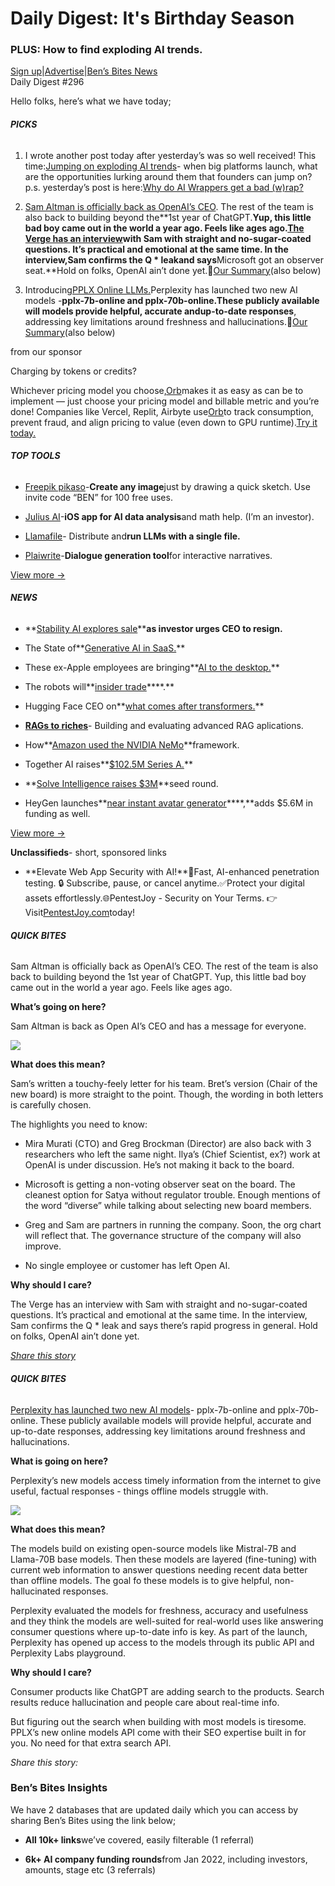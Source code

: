 # Daily Digest: It's Birthday Season

### PLUS: How to find exploding AI trends.

[Sign up](https://www.bensbites.co/?utm_source=bensbites\&utm_medium=referral\&utm_campaign=daily-digest-it-s-birthday-season)|[Advertise](https://sponsor.bensbites.co/?utm_source=bensbites\&utm_medium=referral\&utm_campaign=daily-digest-it-s-birthday-season)|[Ben’s Bites News](https://news.bensbites.co/?utm_source=bensbites\&utm_medium=referral\&utm_campaign=daily-digest-it-s-birthday-season)\
Daily Digest #296

Hello folks, here’s what we have today;

###### **PICKS**

1. I wrote another post today after yesterday’s was so well received! This time:[Jumping on exploding AI trends](https://bensbites.beehiiv.com/p/jumping-exploding-ai-trends)- when big platforms launch, what are the opportunities lurking around them that founders can jump on? p.s. yesterday’s post is here:[Why do AI Wrappers get a bad (w)rap?](https://bensbites.beehiiv.com/p/ai-wrappers-get-bad-wrap)

2. [Sam Altman is officially back as OpenAI’s CEO](https://openai.com/blog/sam-altman-returns-as-ceo-openai-has-a-new-initial-board?utm_source=bensbites\&utm_medium=referral\&utm_campaign=daily-digest-it-s-birthday-season). The rest of the team is also back to building beyond the\*\*1st year of ChatGPT.**Yup, this little bad boy came out in the world a year ago. Feels like ages ago.[The Verge has an interview](https://www.theverge.com/2023/11/29/23982046/sam-altman-interview-openai-ceo-rehired?utm_source=bensbites\&utm_medium=referral\&utm_campaign=daily-digest-it-s-birthday-season)with Sam with straight and no-sugar-coated questions. It’s practical and emotional at the same time. In the interview,**Sam confirms the Q \* leak**and says**Microsoft got an observer seat.\*\*Hold on folks, OpenAI ain’t done yet.🍿[Our Summary](https://bensbites.beehiiv.com/p/sam-altmans-letter-firerehire-openai)(also below)

3. Introducing[PPLX Online LLMs.](https://blog.perplexity.ai/blog/introducing-pplx-online-llms?utm_source=bensbites\&utm_medium=referral\&utm_campaign=daily-digest-it-s-birthday-season)Perplexity has launched two new AI models -**pplx-7b-online and pplx-70b-online.**These publicly available will models provide helpful, accurate and**up-to-date responses**, addressing key limitations around freshness and hallucinations.🍿[Our Summary](https://bensbites.beehiiv.com/p/always-online-models-perplexity)(also below)

from our sponsor

Charging by tokens or credits?

Whichever pricing model you choose,[Orb](https://www.withorb.com/ai?utm_medium=bens_bites\&utm_campaign=ai_q4)makes it as easy as can be to implement — just choose your pricing model and billable metric and you’re done! Companies like Vercel, Replit, Airbyte use[Orb](https://www.withorb.com/ai?utm_medium=bens_bites\&utm_campaign=ai_q4)to track consumption, prevent fraud, and align pricing to value (even down to GPU runtime).[Try it today.](https://www.withorb.com/ai?utm_medium=bens_bites\&utm_campaign=ai_q4)

###### **TOP TOOLS**

- [Freepik pikaso](https://www.freepik.com/pikaso?utm_source=bensbites\&utm_medium=referral\&utm_campaign=daily-digest-it-s-birthday-season)-**Create any image**just by drawing a quick sketch. Use invite code “BEN” for 100 free uses.

- [Julius AI](https://apps.apple.com/gb/app/julius-ai/id6471871771?utm_source=bensbites\&utm_medium=referral\&utm_campaign=daily-digest-it-s-birthday-season)-**iOS app for AI data analysis**and math help. (I’m an investor).

- [Llamafile](https://github.com/Mozilla-Ocho/llamafile?utm_source=bensbites\&utm_medium=referral\&utm_campaign=daily-digest-it-s-birthday-season)- Distribute and**run LLMs with a single file.**

- [Plaiwrite](https://pl.aiwright.dev/?utm_source=bensbites\&utm_medium=referral\&utm_campaign=daily-digest-it-s-birthday-season)-**Dialogue generation tool**for interactive narratives.

[View more →](https://news.bensbites.co/tags/show?utm_source=bensbites\&utm_medium=referral\&utm_campaign=daily-digest-it-s-birthday-season)

###### **NEWS**

- \*\*[Stability AI explores sale](https://www.bloomberg.com/news/articles/2023-11-29/stability-ai-has-explored-sale-as-investor-urges-ceo-to-resign?utm_source=bensbites\&utm_medium=referral\&utm_campaign=daily-digest-it-s-birthday-season#xj4y7vzkg)\*\***as investor urges CEO to resign.**

- The State of\*\*[Generative AI in SaaS.](https://getsaasweekly.com/blog/the-state-of-generative-ai-in-saas/?utm_source=bensbites\&utm_medium=referral\&utm_campaign=daily-digest-it-s-birthday-season)\*\*

- These ex-Apple employees are bringing\*\*[AI to the desktop.](https://www.theverge.com/2023/11/29/23981802/software-applications-inc-workflow-shortcuts-apple-employees-startup?utm_source=bensbites\&utm_medium=referral\&utm_campaign=daily-digest-it-s-birthday-season)\*\*

- The robots will\*\*[insider trade](https://www.bloomberg.com/opinion/articles/2023-11-29/the-robots-will-insider-trade?utm_source=bensbites\&utm_medium=referral\&utm_campaign=daily-digest-it-s-birthday-season)\*\*\*\*.\*\*

- Hugging Face CEO on\*\*[what comes after transformers.](https://www.theinformation.com/articles/hugging-face-ceo-on-what-comes-after-transformers?rc=bdorru\&utm_source=bensbites\&utm_medium=referral\&utm_campaign=daily-digest-it-s-birthday-season)\*\*

- **[RAGs to riches](https://www.deeplearning.ai/short-courses/building-evaluating-advanced-rag/?utm_source=bensbites\&utm_medium=referral\&utm_campaign=daily-digest-it-s-birthday-season)**- Building and evaluating advanced RAG aplications.

- How\*\*[Amazon used the NVIDIA NeMo](https://blogs.nvidia.com/blog/nemo-amazon-titan/?utm_source=bensbites\&utm_medium=referral\&utm_campaign=daily-digest-it-s-birthday-season)\*\*framework.

- Together AI raises\*\*[$102.5M Series A.](https://www.together.ai/blog/series-a?utm_source=bensbites\&utm_medium=referral\&utm_campaign=daily-digest-it-s-birthday-season)\*\*

- \*\*[Solve Intelligence raises $3M](https://www.solveintelligence.com/blog-posts/solve-intelligence-raises-3m?utm_source=bensbites\&utm_medium=referral\&utm_campaign=daily-digest-it-s-birthday-season)\*\*seed round.

- HeyGen launches\*\*[near instant avatar generator](https://www.forbes.com/sites/kenrickcai/2023/11/29/ai-video-startup-heygen-launches-near-instant-avatar-generator-adds-56-million-in-funding?utm_source=bensbites\&utm_medium=referral\&utm_campaign=daily-digest-it-s-birthday-season)\*\*\*\*,\*\*adds $5.6M in funding as well.

[View more →](https://news.bensbites.co/tags/news/trending?utm_source=bensbites\&utm_medium=referral\&utm_campaign=daily-digest-it-s-birthday-season)

**Unclassifieds**- short, sponsored links

- \*\*Elevate Web App Security with AI!\*\*🚀Fast, AI-enhanced penetration testing. 🔒 Subscribe, pause, or cancel anytime.✅Protect your digital assets effortlessly.🌐PentestJoy - Security on Your Terms. 👉 Visit[PentestJoy.com](https://www.pentestjoy.com/?utm_source=bensbites\&utm_medium=referral\&utm_campaign=daily-digest-it-s-birthday-season)today!

###### **QUICK BITES**

Sam Altman is officially back as OpenAI’s CEO. The rest of the team is also back to building beyond the 1st year of ChatGPT. Yup, this little bad boy came out in the world a year ago. Feels like ages ago.

**What’s going on here?**

Sam Altman is back as Open AI’s CEO and has a message for everyone.

![](https://media.beehiiv.com/cdn-cgi/image/fit=scale-down,format=auto,onerror=redirect,quality=80/uploads/asset/file/71f691c4-8086-4758-8d3a-0a7fe11b04e1/image.png?t=1701340052)

**What does this mean?**

Sam’s written a touchy-feely letter for his team. Bret’s version (Chair of the new board) is more straight to the point. Though, the wording in both letters is carefully chosen.

The highlights you need to know:

- Mira Murati (CTO) and Greg Brockman (Director) are also back with 3 researchers who left the same night. Ilya’s (Chief Scientist, ex?) work at OpenAI is under discussion. He’s not making it back to the board.

- Microsoft is getting a non-voting observer seat on the board. The cleanest option for Satya without regulator trouble. Enough mentions of the word “diverse” while talking about selecting new board members.

- Greg and Sam are partners in running the company. Soon, the org chart will reflect that. The governance structure of the company will also improve.

- No single employee or customer has left Open AI.

**Why should I care?**

The Verge has an interview with Sam with straight and no-sugar-coated questions. It’s practical and emotional at the same time. In the interview, Sam confirms the Q \* leak and says there’s rapid progress in general. Hold on folks, OpenAI ain’t done yet.

[*Share this story*](https://bensbites.beehiiv.com/p/sam-altmans-letter-firerehire-openai)

###### **QUICK BITES**

[Perplexity has launched two new AI models](https://blog.perplexity.ai/blog/introducing-pplx-online-llms?utm_source=bensbites\&utm_medium=referral\&utm_campaign=daily-digest-it-s-birthday-season)- pplx-7b-online and pplx-70b-online. These publicly available models will provide helpful, accurate and up-to-date responses, addressing key limitations around freshness and hallucinations.

**What is going on here?**

Perplexity’s new models access timely information from the internet to give useful, factual responses - things offline models struggle with.

![](https://media.beehiiv.com/cdn-cgi/image/fit=scale-down,format=auto,onerror=redirect,quality=80/uploads/asset/file/1160c56a-a5f1-4325-aaf5-b804fb6c6139/image.png?t=1701341926)

**What does this mean?**

The models build on existing open-source models like Mistral-7B and Llama-70B base models. Then these models are layered (fine-tuning) with current web information to answer questions needing recent data better than offline models. The goal fo these models is to give helpful, non-hallucinated responses.

Perplexity evaluated the models for freshness, accuracy and usefulness and they think the models are well-suited for real-world uses like answering consumer questions where up-to-date info is key. As part of the launch, Perplexity has opened up access to the models through its public API and Perplexity Labs playground.

**Why should I care?**

Consumer products like ChatGPT are adding search to the products. Search results reduce hallucination and people care about real-time info.

But figuring out the search when building with most models is tiresome. PPLX’s new online models API come with their SEO expertise built in for you. No need for that extra search API.

*Share this story:*

### Ben’s Bites Insights

We have 2 databases that are updated daily which you can access by sharing Ben’s Bites using the link below;

- **All 10k+ links**we’ve covered, easily filterable (1 referral)

- **6k+ AI company funding rounds**from Jan 2022, including investors, amounts, stage etc (3 referrals)
